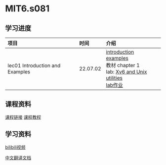 # MIT6.s081

## **学习进度**

| **项目** | **时间** | **介绍** |
| :------- |:--------|:--------|
| lec01 Introduction and Examples | 22.07.02 | [introduction](https://pdos.csail.mit.edu/6.828/2021/slides/6s081-lec-intro.pdf)<br>[examples](https://pdos.csail.mit.edu/6.828/2021/lec/l-overview/)<br>教材 chapter 1<br>lab: [Xv6 and Unix utilities](https://pdos.csail.mit.edu/6.828/2021/labs/util.html)<br>[lab作业](https://github.com/ccz-zhao/MIT6.s081/tree/util)|



## **课程资料**
[课程链接](https://pdos.csail.mit.edu/6.828/2021/schedule.html)
[课程教程](https://pdos.csail.mit.edu/6.828/2021/xv6/book-riscv-rev2.pdf)

## **学习资料**

[bilibili视频](https://www.bilibili.com/video/BV19k4y1C7kA)

[中文翻译文档](https://mit-public-courses-cn-translatio.gitbook.io/mit6-s081)
